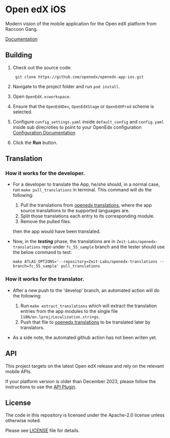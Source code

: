 # Open edX iOS

Modern vision of the mobile application for the Open edX platform from Raccoon Gang.

[Documentation](Documentation/Documentation.md)

## Building
1. Check out the source code:

        git clone https://github.com/openedx/openedx-app-ios.git

2. Navigate to the project folder and run ``pod install``.

3. Open ``OpenEdX.xcworkspace``.

4. Ensure that the ``OpenEdXDev``, ``OpenEdXStage`` or ``OpenEdXProd`` scheme is selected.

5. Configure `config_settings.yaml` inside `default_config` and `config.yaml` inside sub direcroties to point to your OpenEdx configuration [Configuration Documentation](./Documentation/CONFIGURATION_MANAGEMENT.md)

6. Click the **Run** button.

## Translation
### How it works for the developer.
- For a developer to translate the App, he/she should, in a normal case,  run `make pull_translations` in terminal. This command will do the following:
   1. Pull the translations from [openedx translations](https://github.com/openedx/openedx-translations), where the app source translations to the supported languages are.
   2. Split those translations each entry to its corresponding module. 
   3. Remove the pulled files.
   
  then the app would have been translated.

- Now, in the ***testing*** phase, the translations are in `Zeit-Labs/openedx-translations` repo under `fc_55_sample` branch and the tester should use the below command to test:
    ```
  make ATLAS_OPTIONS='--repository=Zeit-Labs/openedx-translations --branch=fc_55_sample' pull_translations
  ```
### How it works for the translator.
- After a new push to the 'develop' branch, an automated action will do the following:
  1. Run `make extract_translations` which will extract the translation entries from the app modules to the single file `I18N/en.lproj/Localization.strings`.
  2. Push that file to [openedx translations](https://github.com/openedx/openedx-translations) to be translated later by translators.

- As a side note, the automated github action has not been writen yet.

## API
This project targets on the latest Open edX release and rely on the relevant mobile APIs.

If your platform version is older than December 2023, please follow the instructions to use the [API Plugin](./Documentation/APIs_Compatibility.md).

## License
The code in this repository is licensed under the Apache-2.0 license unless otherwise noted.

Please see [LICENSE](https://github.com/openedx/openedx-app-ios/blob/main/LICENSE) file for details.
